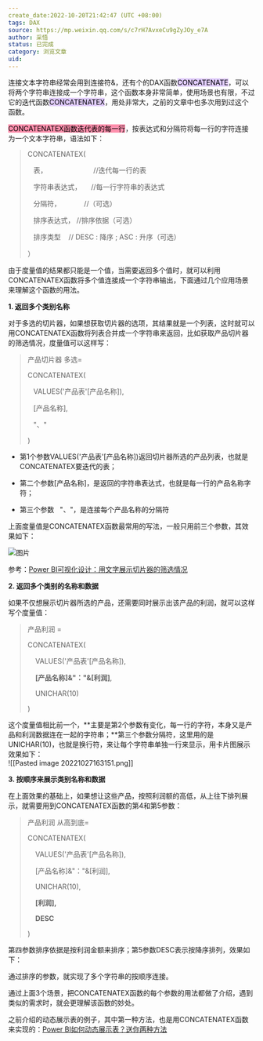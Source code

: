 ```yaml
---
create_date:2022-10-20T21:42:47 (UTC +08:00)
tags: DAX 
source: https://mp.weixin.qq.com/s/c7rH7AvxeCu9gZyJOy_e7A
author: 采悟
status: 已完成 
category: 浏览文章 
uid: 
---
```


连接文本字符串经常会用到连接符&，还有个的DAX函数<mark style="background: #D2B3FFA6;">CONCATENATE</mark>，可以将两个字符串连接成一个字符串，这个函数本身非常简单，使用场景也有限，不过它的迭代函数<mark style="background: #D2B3FFA6;">CONCATENATEX</mark>，用处非常大，之前的文章中也多次用到过这个函数。  

<mark style="background: #FF5582A6;">CONCATENATEX函数迭代表的每一行</mark>，按表达式和分隔符将每一行的字符连接为一个文本字符串，语法如下：

> CONCATENATEX(
> 
>    表，                        //迭代每一行的表
> 
>    字符串表达式，     //每一行字符串的表达式
> 
>    分隔符，            //（可选）
> 
>    排序表达式， //排序依据（可选）
> 
>    排序类型    // DESC : 降序 ; ASC : 升序（可选）
> 
> ）

由于度量值的结果都只能是一个值，当需要返回多个值时，就可以利用CONCATENATEX函数将多个值连接成一个字符串输出，下面通过几个应用场景来理解这个函数的用法。

**1\. 返回多个类别名称**

对于多选的切片器，如果想获取切片器的选项，其结果就是一个列表，这时就可以用CONCATENATEX函数将列表合并成一个字符串来返回，比如获取产品切片器的筛选情况，度量值可以这样写：

> 产品切片器 多选\=
> 
> CONCATENATEX(
> 
>    VALUES('产品表'\[产品名称\]),
> 
>    \[产品名称\],
> 
>    "、"
> 
> )

-   第1个参数VALUES('产品表'\[产品名称\])返回切片器所选的产品列表，也就是CONCATENATEX要迭代的表；
    
-   第二个参数\[产品名称\]，是返回的字符串表达式，也就是每一行的产品名称字符；
    
-   第三个参数   "、"，是连接每个产品名称的分隔符
    

上面度量值是CONCATENATEX函数最常用的写法，一般只用前三个参数，其效果如下：  

![图片](https://mmbiz.qpic.cn/mmbiz_png/aHEbZtANQJMuv84Ae1sR3bYYb7cnOIhSJnX9QluBD9LxHIgd7CwY3Z2Zfzhn3wmc01iaCS5ecqTsdP0BfdBeKzQ/640?wx_fmt=png&wxfrom=5&wx_lazy=1&wx_co=1)

参考：[Power BI可视化设计：用文字展示切片器的筛选情况](http://mp.weixin.qq.com/s?__biz=MzA4MzQwMjY4MA==&mid=2484080905&idx=1&sn=31fb4dd94d4a23988183f463c8e85c41&chksm=8e13bbdeb96432c89c7744d82533d86fcd469e091b4153d57b7558030ea61ef95183fe6c5e47&scene=21#wechat_redirect)  

**2\. 返回多个类别的名称和数据**

如果不仅想展示切片器所选的产品，还需要同时展示出该产品的利润，就可以这样写个度量值：

> 产品利润 =
> 
> CONCATENATEX(
> 
>     VALUES('产品表'\[产品名称\]),
> 
>     **\[产品名称\]&"："&\[利润\]**,
> 
>     UNICHAR(10)
> 
> )

这个度量值相比前一个，**主要是第2个参数有变化，每一行的字符，本身又是产品和利润数据连在一起的字符串；**第三个参数分隔符，这里用的是UNICHAR(10)，也就是换行符，来让每个字符串单独一行来显示，用卡片图展示效果如下：  
![[Pasted image 20221027163151.png]]

**3\. 按顺序来展示类别名称和数据**

在上面效果的基础上，如果想让这些产品，按照利润额的高低，从上往下排列展示，就需要用到CONCATENATEX函数的第4和第5参数：

> 产品利润 从高到底\=
> 
> CONCATENATEX(
> 
>     VALUES('产品表'\[产品名称\]),
> 
>     \[产品名称\]&"："&\[利润\],
> 
>     UNICHAR(10),
> 
>     **\[利润\],**
> 
>     **DESC**
> 
> )

第四参数排序依据是按利润金额来排序；第5参数DESC表示按降序排列，效果如下：  

通过排序的参数，就实现了多个字符串的按顺序连接。

通过上面3个场景，把CONCATENATEX函数的每个参数的用法都做了介绍，遇到类似的需求时，就会更理解该函数的妙处。

之前介绍的动态展示表的例子，其中第一种方法，也是用CONCATENATEX函数来实现的：[Power BI如何动态展示表？送你两种方法](http://mp.weixin.qq.com/s?__biz=MzA4MzQwMjY4MA==&mid=2484074639&idx=1&sn=03b003d199f754794c0bac8af15c50e0&chksm=8e0c5258b97bdb4e0aa92667a047bca5c7705f86a6c2b4ac66e3eefc171ca95e6891a433ecff&scene=21#wechat_redirect)
